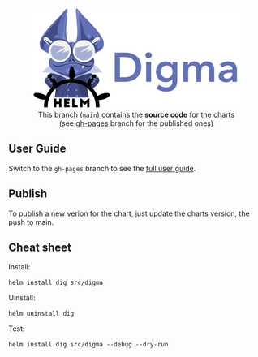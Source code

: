 <p align="center">
  <picture>
    <source media="(prefers-color-scheme: dark)" srcset=".github/images/digma-helm-dark.png">
    <source media="(prefers-color-scheme: light)" srcset=".github/images/digma-helm-light.png">
    <img width="410" height="200" src=".github/images/digma-helm-light.png" alt="digma+helm logos">
  </picture>
   <br/>
  This branch (<code>main</code>) contains the <b>source code</b> for the charts
  <br/>
  (see <a href="https://github.com/digma-ai/helm-chart/tree/gh-pages">gh-pages</a> branch for the published ones)
</p>

## User Guide
Switch to the `gh-pages` branch to see the [full user guide](https://github.com/digma-ai/helm-chart/tree/gh-pages).

## Publish 
To publish a new verion for the chart, just update the charts version, the push to main.

## Cheat sheet

Install:
```
helm install dig src/digma
```

Uinstall:
```
helm uninstall dig
```

Test:
```
helm install dig src/digma --debug --dry-run 
```
